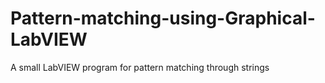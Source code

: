 # Pattern-matching-using-Graphical-LabVIEW
A small LabVIEW program for pattern matching through strings
